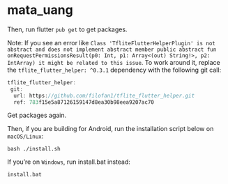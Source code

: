 # mata_uang

Then, run flutter `pub get` to get packages.

Note: If you see an error like `Class 'TfliteFlutterHelperPlugin' is not abstract and does not implement abstract member public abstract fun onRequestPermissionsResult(p0: Int, p1: Array<(out) String!>, p2: IntArray) it might be related to this issue`. To work around it, replace the `tflite_flutter_helper: ^0.3.1` dependency with the following git call:
```dart
tflite_flutter_helper:
 git:
  url: https://github.com/filofan1/tflite_flutter_helper.git
  ref: 783f15e5a87126159147d8ea30b98eea9207ac70
```
Get packages again.

Then, if you are building for Android, run the installation script below on `macOS/Linux`:

```bash ./install.sh ```

If you’re on `Windows`, run install.bat instead:

```install.bat ```
